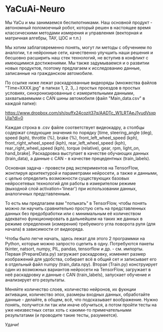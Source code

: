 # YaCuAi-Neuro
Мы YaCu и мы занимаемся беспилотниками. 
Наш основной продукт - автономный поломоечный робот, который решен в настоящее время классическими методами измерения и управленмя (векторная и матричная алгебры, ТАУ, ЦОС и т.п.)

Мы хотим заблаговременно понять, могут ли методы с обучением по аналогии, т.е нейронные сети, качественно улучшить наши решения и 
бесшовно расширить наш стек технологий, не вступив в конфликт с имеющимися достижениями. 
Мы также задумываемся и о развитии новых продуктов, поэтому предлагаем к исследованию данные, записанные на гражданском автомобиле.

По ссылке ниже лежат раскадрованные видеоряды (множества файлов "Time=XXXX.jpg" в папках 1, 2, 3,..) простых проездов в простых условиях, синхронизированные с измерительными данными,
захватываемыми с CAN шины автомобиля (файл "Main_data.csv" в каждой папке):

https://www.dropbox.com/sh/puffx24cozjt37q/AADTc_W1LRTAeJ1yudVsxpUIa?dl=0

Каждая строка в .csv файле соответствует видеокадру, а столбцы содержат следующие значения по порядку [time, steering_angle (deg), speed (kph), throttle (%), brake (%), front_left_wheel_speed (kph), front_right_wheel_speed (kph), rear_left_wheel_speed (kph), rear_right_wheel_speed (kph), torque (relative), gear, rpm, light_on, hand_brake].
Раскадровка выступает в качестве обучающих данных (train_data), а данные с CAN - в качестве прецедентных (train_labels).

Основная задача - провести ряд экспериментов на TensorFlow, жонглируя архитектурой и параметрами нейросети, а также и данными, с целью определить возможности
существующих базовых нейросетевых технологий для работы в измерителом режиме (выходной слой activation='linear') при использовании данных, аналогичных представленным.

То есть мы предлагаем вам "потыкать" в TensorFlow, чтобы понять можно ли научить сравнительно простую сеть на представленных данных без предобработки или с минимальным её количеством
адекватно функционировать в дальнейшем на таких же данных в режиме определения (измерения) требуемого угла поворота руля (для начала) в зависимости от видеоряда.

Чтобы было легче начать, здесь лежат для этого 2 программки на Python, которые можно запросто сцепить в одну. Потребуются пакеты tkinter, natsort, numpy, PIL, pandas, tensorflow и др. - см. импорты.
Первая (PrepareData.py) загружает раскадровку, изменяет размер изображений для удобства, собирает всё в общий сет и записывает его в отдельный файл numpy (train_data.npy). Вторая (Train.py)
конструирует один из возможных вариантов нейросети на TensorFlow, загружает в неё раскадровку и данные с CAN (train_labels), запускает обучение и анализирует его результаты.

Меняйте количество слоев, количество нейронов, их фукнции активации, количество эпох, размеры входных данных, обработайте данные - делайте, в общем, всё, что подсказывает воображение.
Нужно понять, получится ли так или иначе обучиться, а потом пройти тесты на уже неизвестных сетах хоть с какими-то примечательными результатами (и проводите такие тесты, разумеется). 

Удачи!
